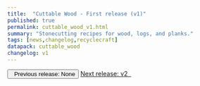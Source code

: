```yaml
---
title:  "Cuttable Wood - First release (v1)"
published: true
permalink: cuttable_wood_v1.html
summary: "Stonecutting recipes for wood, logs, and planks."
tags: [news,changelog,recyclecraft]
datapack: cuttable_wood
changelog: v1
---
```


<div class="btn-group">
    <button type="button" class="btn btn-default disabled"><i class="fa fa-caret-left"></i>&nbsp; Previous release: None</button>
    <a href="cuttable_wood_v2.html" role="button" class="btn btn-primary">Next release: v2 &nbsp;<i class="fa fa-caret-right"></i></a>
</div>